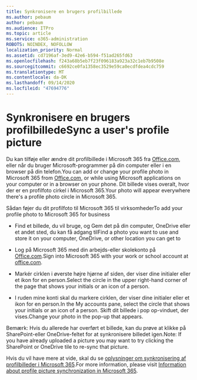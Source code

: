 ```yaml
---
title: Synkronisere en brugers profilbillede
ms.author: pebaum
author: pebaum
ms.audience: ITPro
ms.topic: article
ms.service: o365-administration
ROBOTS: NOINDEX, NOFOLLOW
localization_priority: Normal
ms.assetid: cd7196af-3ed9-42e6-b594-f51ad265fd63
ms.openlocfilehash: f243a68b5eb7f23f096183a923a32c1eb7b9508e
ms.sourcegitcommit: c6692ce0fa1358ec3529e59ca0ecdfdea4cdc759
ms.translationtype: MT
ms.contentlocale: da-DK
ms.lasthandoff: 09/14/2020
ms.locfileid: "47694776"
---
```

# <a name="sync-a-users-profile-picture"></a><span data-ttu-id="16336-102">Synkronisere en brugers profilbillede</span><span class="sxs-lookup"><span data-stu-id="16336-102">Sync a user's profile picture</span></span>

<span data-ttu-id="16336-103">Du kan tilføje eller ændre dit profilbillede i Microsoft 365 fra [Office.com](https://www.office.com), eller når du bruger Microsoft-programmer på din computer eller i en browser på din telefon.</span><span class="sxs-lookup"><span data-stu-id="16336-103">You can add or change your profile photo in Microsoft 365 from [Office.com](https://www.office.com), or while using Microsoft applications on your computer or in a browser on your phone.</span></span> <span data-ttu-id="16336-104">Dit billede vises overalt, hvor der er en profilfoto cirkel i Microsoft 365.</span><span class="sxs-lookup"><span data-stu-id="16336-104">Your photo will appear everywhere there's a profile photo circle in Microsoft 365.</span></span>

<span data-ttu-id="16336-105">Sådan føjer du dit profilfoto til Microsoft 365 til virksomheder</span><span class="sxs-lookup"><span data-stu-id="16336-105">To add your profile photo to Microsoft 365 for business</span></span>

- <span data-ttu-id="16336-106">Find et billede, du vil bruge, og Gem det på din computer, OneDrive eller et andet sted, du kan få adgang til</span><span class="sxs-lookup"><span data-stu-id="16336-106">Find a photo you want to use and store it on your computer, OneDrive, or other location you can get to</span></span>

- <span data-ttu-id="16336-107">Log på Microsoft 365 med din arbejds-eller skolekonto på [Office.com](https://www.office.com).</span><span class="sxs-lookup"><span data-stu-id="16336-107">Sign into Microsoft 365 with your work or school account at [office.com](https://www.office.com).</span></span>

- <span data-ttu-id="16336-108">Markér cirklen i øverste højre hjørne af siden, der viser dine initialer eller et ikon for en person.</span><span class="sxs-lookup"><span data-stu-id="16336-108">Select the circle in the upper right-hand corner of the page that shows your initials or an icon of a person.</span></span>

- <span data-ttu-id="16336-109">I ruden mine konti skal du markere cirklen, der viser dine initialer eller et ikon for en person.</span><span class="sxs-lookup"><span data-stu-id="16336-109">In the My accounts pane, select the circle that shows your initials or an icon of a person.</span></span> <span data-ttu-id="16336-110">Skift dit billede i pop op-vinduet, der vises.</span><span class="sxs-lookup"><span data-stu-id="16336-110">Change your photo in the pop-up that appears.</span></span>

<span data-ttu-id="16336-111">Bemærk: Hvis du allerede har overført et billede, kan du prøve at klikke på SharePoint-eller OneDrive-feltet for at synkronisere billedet igen.</span><span class="sxs-lookup"><span data-stu-id="16336-111">Note: If you have already uploaded a picture you may want to try clicking the SharePoint or OneDrive tile to re-sync that picture.</span></span>

<span data-ttu-id="16336-112">Hvis du vil have mere at vide, skal du se [oplysninger om synkronisering af profilbilleder i Microsoft 365](https://support.office.com/article/information-about-profile-picture-synchronization-in-office-365-20594d76-d054-4af4-a660-401133e3d48a).</span><span class="sxs-lookup"><span data-stu-id="16336-112">For more information, please visit [Information about profile picture synchronization in Microsoft 365](https://support.office.com/article/information-about-profile-picture-synchronization-in-office-365-20594d76-d054-4af4-a660-401133e3d48a).</span></span>
